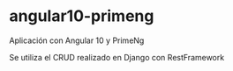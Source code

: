 # angular10-primeng
Aplicación con Angular 10 y PrimeNg

Se utiliza el CRUD realizado en Django con RestFramework
